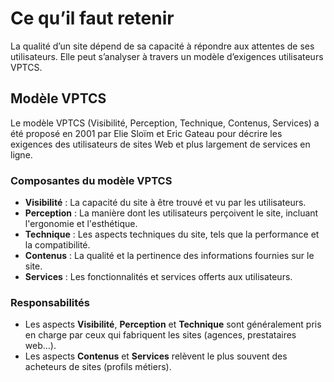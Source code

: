 # Ce qu’il faut retenir

La qualité d’un site dépend de sa capacité à répondre aux attentes de ses utilisateurs. Elle peut s’analyser à travers un modèle d’exigences utilisateurs VPTCS.

## Modèle VPTCS

Le modèle VPTCS (Visibilité, Perception, Technique, Contenus, Services) a été proposé en 2001 par Elie Sloïm et Eric Gateau pour décrire les exigences des utilisateurs de sites Web et plus largement de services en ligne.

### Composantes du modèle VPTCS

- **Visibilité** : La capacité du site à être trouvé et vu par les utilisateurs.
- **Perception** : La manière dont les utilisateurs perçoivent le site, incluant l'ergonomie et l'esthétique.
- **Technique** : Les aspects techniques du site, tels que la performance et la compatibilité.
- **Contenus** : La qualité et la pertinence des informations fournies sur le site.
- **Services** : Les fonctionnalités et services offerts aux utilisateurs.

### Responsabilités

- Les aspects **Visibilité**, **Perception** et **Technique** sont généralement pris en charge par ceux qui fabriquent les sites (agences, prestataires web…).
- Les aspects **Contenus** et **Services** relèvent le plus souvent des acheteurs de sites (profils métiers).
